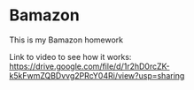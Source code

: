 # Bamazon
This is my Bamazon homework



Link to video to see how it works:
 https://drive.google.com/file/d/1r2hD0rcZK-k5kFwmZQBDvvg2PRcY04Ri/view?usp=sharing
